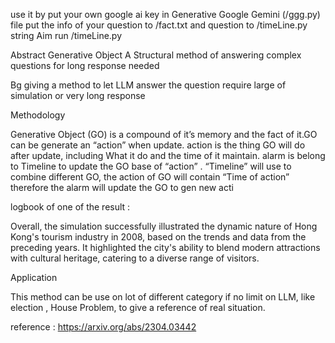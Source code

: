 use it by put your own google ai key in Generative Google Gemini (/ggg.py) file 
put the info of your question to /fact.txt 
and question to /timeLine.py string Aim
run /timeLine.py

Abstract
Generative Object
A Structural method of answering complex
questions for long response needed

Bg
giving a method to let LLM answer the
question require large of simulation or
very long response

Methodology

Generative Object (GO) is a compound of it’s
memory and the fact of it.GO can be generate an
“action” when update.
action is the thing GO will do after update,
including What it do and the time of it maintain.
alarm is belong to Timeline to update the GO base
of “action” .
 “Timeline” will use to combine different GO, the
action of GO will contain “Time of action” therefore
the alarm will update the GO to gen new acti


logbook of one of the result :

Overall, the simulation successfully illustrated the dynamic nature of Hong Kong's tourism industry in 2008, based on the trends and data from the preceding years. It highlighted the city's ability to blend modern attractions with cultural heritage, catering to a diverse range of visitors.

Application

This method can be use on lot of
different category if no limit on LLM, like
election , House Problem, to give a
reference of real situation.


reference :
https://arxiv.org/abs/2304.03442


